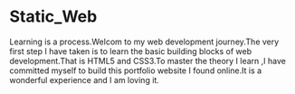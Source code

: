 # Static_Web
Learning is a process.Welcom to my web development journey.The very first step I have taken is to learn the basic building blocks of web development.That is HTML5 and CSS3.To master the theory I learn ,I have committed myself to build this portfolio website I found online.It is a wonderful experience and I am loving it.
